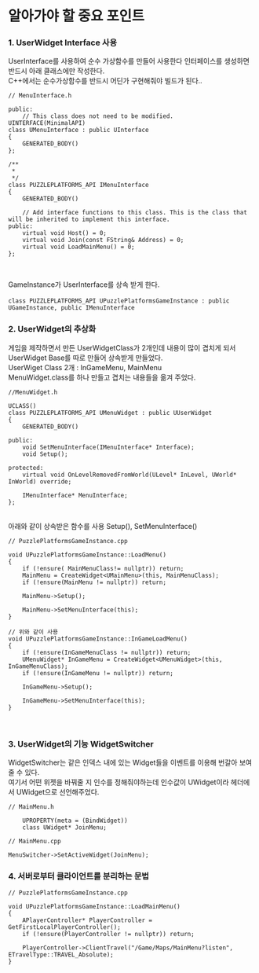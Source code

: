 # 알아가야 할 중요 포인트

### 1. UserWidget Interface 사용
UserInterface를 사용하여 순수 가상함수를 만들어 사용한다 인터페이스를 생성하면 반드시 아래 클래스에만 작성한다.<br>
C++에서는 순수가상함수를 반드시 어딘가 구현해줘야 빌드가 된다..<br>
```
// MenuInterface.h

public:
	// This class does not need to be modified.
UINTERFACE(MinimalAPI)
class UMenuInterface : public UInterface
{
	GENERATED_BODY()
};

/**
 * 
 */
class PUZZLEPLATFORMS_API IMenuInterface
{
	GENERATED_BODY()

	// Add interface functions to this class. This is the class that will be inherited to implement this interface.
public:
	virtual void Host() = 0;
	virtual void Join(const FString& Address) = 0;
	virtual void LoadMainMenu() = 0;
};

```
<br>

GameInstance가 UserInterface를 상속 받게 한다. <br><br>
``` class PUZZLEPLATFORMS_API UPuzzlePlatformsGameInstance : public UGameInstance, public IMenuInterface ``` 
<br>

### 2. UserWidget의 추상화
게임을 제작하면서 만든 UserWidgetClass가 2개인데 내용이 많이 겹치게 되서 UserWidget Base를 따로 만들어 상속받게 만들었다. 
<br>
UserWiget Class 2개 : InGameMenu, MainMenu 
<br>
MenuWidget.class를 하나 만들고 겹치는 내용들을 옮겨 주었다. <br>

```
//MenuWidget.h

UCLASS()
class PUZZLEPLATFORMS_API UMenuWidget : public UUserWidget
{
	GENERATED_BODY()

public:
	void SetMenuInterface(IMenuInterface* Interface);
	void Setup();

protected:
	virtual void OnLevelRemovedFromWorld(ULevel* InLevel, UWorld* InWorld) override;

	IMenuInterface* MenuInterface;
};

``` 

<br>
아래와 같이 상속받은 함수를 사용 Setup(), SetMenuInterface() <br>


```
// PuzzlePlatformsGameInstance.cpp

void UPuzzlePlatformsGameInstance::LoadMenu()
{
	if (!ensure( MainMenuClass!= nullptr)) return;
	MainMenu = CreateWidget<UMainMenu>(this, MainMenuClass);
	if (!ensure(MainMenu != nullptr)) return;

	MainMenu->Setup();

	MainMenu->SetMenuInterface(this);
}

// 위와 같이 사용
void UPuzzlePlatformsGameInstance::InGameLoadMenu()
{
	if (!ensure(InGameMenuClass != nullptr)) return;
	UMenuWidget* InGameMenu = CreateWidget<UMenuWidget>(this, InGameMenuClass);
	if (!ensure(InGameMenu != nullptr)) return;

	InGameMenu->Setup();

	InGameMenu->SetMenuInterface(this);
}

```
<br>


### 3. UserWidget의 기능 WidgetSwitcher
WidgetSwitcher는 같은 인덱스 내에 있는 Widget들을 이벤트를 이용해 번갈아 보여줄 수 있다. <br>
여기서 어떤 위젯을 바꿔줄 지 인수를 정해줘야하는데 인수값이 UWidget이라 헤더에서 UWidget으로 선언해주었다.<br>
```
// MainMenu.h

	UPROPERTY(meta = (BindWidget))
	class UWidget* JoinMenu;
```
```
// MainMenu.cpp

MenuSwitcher->SetActiveWidget(JoinMenu);

```



### 4. 서버로부터 클라이언트를 분리하는 문법

```
// PuzzlePlatformsGameInstance.cpp

void UPuzzlePlatformsGameInstance::LoadMainMenu()
{
	APlayerController* PlayerController = GetFirstLocalPlayerController();
	if (!ensure(PlayerController != nullptr)) return;

	PlayerController->ClientTravel("/Game/Maps/MainMenu?listen", ETravelType::TRAVEL_Absolute);
}

```

